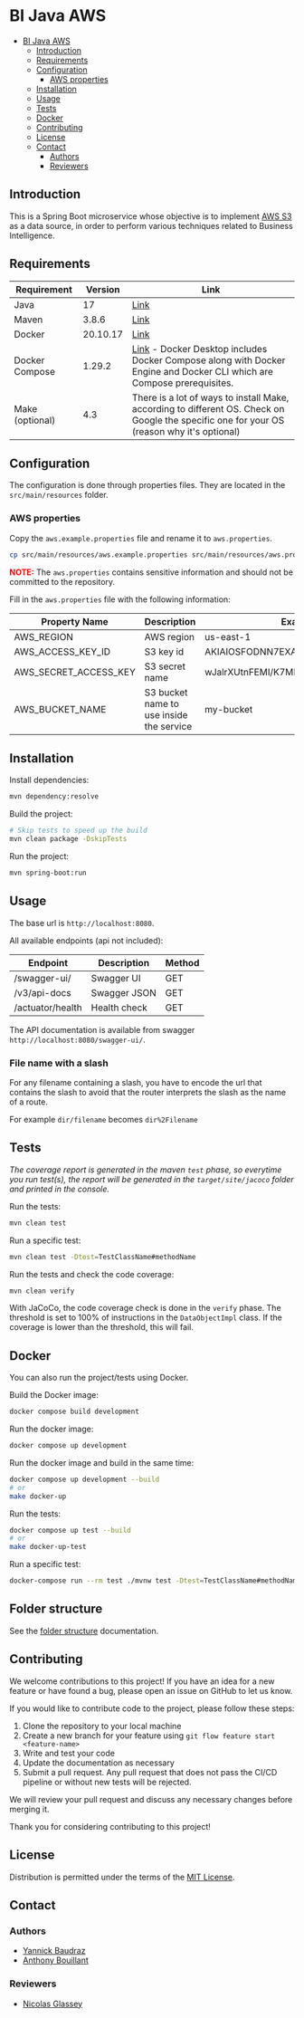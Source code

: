# BI Java AWS

* [BI Java AWS](#bi-java-aws)
    * [Introduction](#introduction)
    * [Requirements](#requirements)
    * [Configuration](#configuration)
        * [AWS properties](#aws-properties)
    * [Installation](#installation)
    * [Usage](#usage)
    * [Tests](#tests)
    * [Docker](#docker)
    * [Contributing](#contributing)
    * [License](#license)
    * [Contact](#contact)
        * [Authors](#authors)
        * [Reviewers](#reviewers)

## Introduction

This is a Spring Boot microservice whose objective is to implement [AWS S3](https://aws.amazon.com/s3/) as a data
source, in order to perform various techniques related to Business Intelligence.

## Requirements

| Requirement     | Version  | Link                                                                                                                                                               |
|-----------------|----------|--------------------------------------------------------------------------------------------------------------------------------------------------------------------|
| Java            | 17       | [Link](https://docs.aws.amazon.com/corretto/latest/corretto-17-ug/downloads-list.html)                                                                             |
| Maven           | 3.8.6    | [Link](https://maven.apache.org/download.cgi)                                                                                                                      |
| Docker          | 20.10.17 | [Link](https://docs.docker.com/engine/install/)                                                                                                                    |
| Docker Compose  | 1.29.2   | [Link](https://docs.docker.com/compose/install/) - Docker Desktop includes Docker Compose along with Docker Engine and Docker CLI which are Compose prerequisites. |
| Make (optional) | 4.3      | There is a lot of ways to install Make, according to different OS. Check on Google the specific one for your OS (reason why it's optional)                         |

## Configuration

The configuration is done through properties files. They are located in the `src/main/resources` folder.

### AWS properties

Copy the `aws.example.properties` file and rename it to `aws.properties`.

```bash
cp src/main/resources/aws.example.properties src/main/resources/aws.properties
```

<span style="color:red">**NOTE:**</span> The `aws.properties` contains sensitive information and should not be committed
to the repository.

Fill in the `aws.properties` file with the following information:

| Property Name         | Description                              | Example Value                            |
|-----------------------|------------------------------------------|------------------------------------------|
| AWS_REGION            | AWS region                               | us-east-1                                |
| AWS_ACCESS_KEY_ID     | S3 key id                                | AKIAIOSFODNN7EXAMPLE                     |
| AWS_SECRET_ACCESS_KEY | S3 secret name                           | wJalrXUtnFEMI/K7MDENG/bPxRfiCYEXAMPLEKEY |
| AWS_BUCKET_NAME       | S3 bucket name to use inside the service | my-bucket                                |

## Installation

Install dependencies:

```bash
mvn dependency:resolve
```

Build the project:

```bash
# Skip tests to speed up the build
mvn clean package -DskipTests
```

Run the project:

```bash
mvn spring-boot:run
```

## Usage

The base url is `http://localhost:8080`.

All available endpoints (api not included):

| Endpoint                   | Description                   | Method |
|----------------------------|-------------------------------|--------|
| /swagger-ui/               | Swagger UI                    | GET    |
| /v3/api-docs               | Swagger JSON                  | GET    |
| /actuator/health           | Health check                  | GET    |

The API documentation is available from swagger `http://localhost:8080/swagger-ui/`.

### File name with a slash

For any filename containing a slash, you have to encode the url that contains the slash to avoid that the router interprets the slash as the name of a route.

For example `dir/filename` becomes `dir%2Filename`
## Tests

_The coverage report is generated in the maven `test` phase, so everytime you run test(s), the report will be
generated in the `target/site/jacoco` folder and printed in the console._

Run the tests:

```bash
mvn clean test
```

Run a specific test:

```bash
mvn clean test -Dtest=TestClassName#methodName
```

Run the tests and check the code coverage:

```bash
mvn clean verify
```

With JaCoCo, the code coverage check is done in the `verify` phase. The threshold is set to 100% of instructions in the
`DataObjectImpl` class. If the coverage is lower than the threshold, this will fail.

## Docker

You can also run the project/tests using Docker.

Build the Docker image:

```bash
docker compose build development
```

Run the docker image:

```bash
docker compose up development
```

Run the docker image and build in the same time:

```bash
docker compose up development --build
# or
make docker-up
```

Run the tests:

```bash
docker compose up test --build
# or
make docker-up-test
```

Run a specific test:

```bash
docker-compose run --rm test ./mvnw test -Dtest=TestClassName#methodName
```

## Folder structure

See the [folder structure](doc/FOLDERS_STRUCTURE.md) documentation.

## Contributing

We welcome contributions to this project! If you have an idea for a new feature or have found a bug, please open
an issue on GitHub to let us know.

If you would like to contribute code to the project, please follow these steps:

1. Clone the repository to your local machine
2. Create a new branch for your feature using `git flow feature start <feature-name>`
3. Write and test your code
4. Update the documentation as necessary
5. Submit a pull request. Any pull request that does not pass the CI/CD pipeline or without new tests will be rejected.

We will review your pull request and discuss any necessary changes before merging it.

Thank you for considering contributing to this project!

## License

Distribution is permitted under the terms of the [MIT License](LICENSE.md).

## Contact

### Authors

- [Yannick Baudraz](https://github.com/yannickcpnv)
- [Anthony Bouillant](https://github.com/antbou)

### Reviewers

- [Nicolas Glassey](https://github.com/NicolasGlassey)
